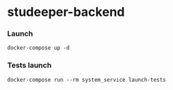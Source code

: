 # studeeper-backend

### Launch
```
docker-compose up -d
```

### Tests launch
```
docker-compose run --rm system_service launch-tests
```
